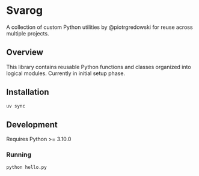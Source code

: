 # Svarog

A collection of custom Python utilities by @piotrgredowski for reuse across multiple projects.

## Overview

This library contains reusable Python functions and classes organized into logical modules. Currently in initial setup phase.

## Installation

```bash
uv sync
```

## Development

Requires Python >= 3.10.0

### Running

```bash
python hello.py
```
